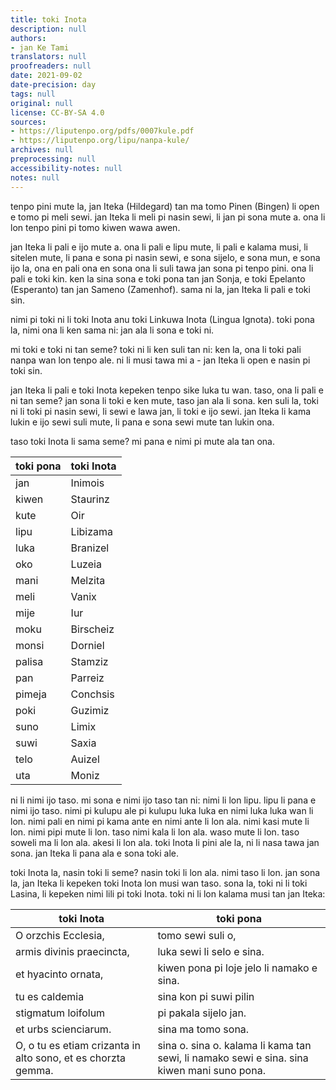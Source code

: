```yaml
---
title: toki Inota
description: null
authors:
- jan Ke Tami
translators: null
proofreaders: null
date: 2021-09-02
date-precision: day
tags: null
original: null
license: CC-BY-SA 4.0
sources:
- https://liputenpo.org/pdfs/0007kule.pdf
- https://liputenpo.org/lipu/nanpa-kule/
archives: null
preprocessing: null
accessibility-notes: null
notes: null
---
```


tenpo pini mute la, jan Iteka (Hildegard) tan ma tomo Pinen (Bingen) li open e tomo pi meli sewi. jan Iteka li meli pi nasin sewi, li jan pi sona mute a. ona li lon tenpo pini pi tomo kiwen wawa awen.

jan Iteka li pali e ijo mute a. ona li pali e lipu mute, li pali e kalama musi, li sitelen mute, li pana e sona pi nasin sewi, e sona sijelo, e sona mun, e sona ijo la, ona en pali ona en sona ona li suli tawa jan sona pi tenpo pini. ona li pali e toki kin. ken la sina sona e toki pona tan jan Sonja, e toki Epelanto (Esperanto) tan jan Sameno (Zamenhof). sama ni la, jan Iteka li pali e toki sin.

nimi pi toki ni li toki Inota anu toki Linkuwa Inota (Lingua Ignota). toki pona la, nimi ona li ken sama ni: jan ala li sona e toki ni.

mi toki e toki ni tan seme? toki ni li ken suli tan ni: ken la, ona li toki pali nanpa wan lon tenpo ale. ni li musi tawa mi a - jan Iteka li open e nasin pi toki sin.

jan Iteka li pali e toki Inota kepeken tenpo sike luka tu wan. taso, ona li pali e ni tan seme? jan sona li toki e ken mute, taso jan ala li sona. ken suli la, toki ni li toki pi nasin sewi, li sewi e lawa jan, li toki e ijo sewi. jan Iteka li kama lukin e ijo sewi suli mute, li pana e sona sewi mute tan lukin ona.

taso toki Inota li sama seme? mi pana e nimi pi mute ala tan ona.

toki pona|toki Inota
-|-
jan|Inimois
kiwen|Staurinz
kute|Oir
lipu|Libizama
luka|Branizel
oko|Luzeia
mani|Melzita
meli|Vanix
mije|Iur
moku|Birscheiz
monsi|Dorniel
palisa|Stamziz
pan|Parreiz
pimeja|Conchsis
poki|Guzimiz
suno|Limix
suwi|Saxia
telo|Auizel
uta|Moniz

ni li nimi ijo taso. mi sona e nimi ijo taso tan ni: nimi li lon lipu. lipu li pana e nimi ijo taso. nimi pi kulupu ale pi kulupu luka luka en nimi luka luka wan li lon. nimi pali en nimi pi kama ante en nimi ante li lon ala. nimi kasi mute li lon. nimi pipi mute li lon. taso nimi kala li lon ala. waso mute li lon. taso soweli ma li lon ala. akesi li lon ala. toki Inota li pini ale la, ni li nasa tawa jan sona. jan Iteka li pana ala e sona toki ale.

toki Inota la, nasin toki li seme? nasin toki li lon ala. nimi taso li lon. jan sona la, jan Iteka li kepeken toki Inota lon musi wan taso. sona la, toki ni li toki Lasina, li kepeken nimi lili pi toki Inota. toki ni li lon kalama musi tan jan Iteka:

toki Inota|toki pona
-|-
O orzchis Ecclesia,|tomo sewi suli o,
armis divinis praecincta,|luka sewi li selo e sina.
et hyacinto ornata,|kiwen pona pi loje jelo li namako e sina.
tu es caldemia|sina kon pi suwi pilin
stigmatum loifolum|pi pakala sijelo jan.
et urbs scienciarum.|sina ma tomo sona.
O, o tu es etiam crizanta in alto sono, et es chorzta gemma.|sina o. sina o. kalama li kama tan sewi, li namako sewi e sina. sina kiwen mani suno pona.